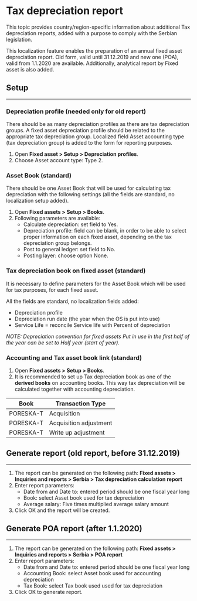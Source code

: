 # Tax depreciation report 

This topic provides country/region-specific information about additional Tax depreciation reports, added with a purpose to comply with the Serbian legislation. 

This localization feature enables the preparation of an annual fixed asset depreciation report. Old form, valid until 31.12.2019 and new one (POA), valid from 1.1.2020 are available. Additionally, analytical report by Fixed asset is also added. 

## **Setup**
---

### Depreciation profile (needed only for old report)

There should be as many depreciation profiles as there are tax depreciation groups. A fixed asset depreciation profile should be related to the appropriate tax depreciation group. Localized field Asset accounting type (tax depreciation group) is added to the form for reporting purposes.

1. Open **Fixed asset > Setup > Depreciation profiles**.
2. Choose Asset account type: Type 2.
 
### Asset Book (standard)

There should be one Asset Book that will be used for calculating tax depreciation with the following settings (all the fields are standard, no localization setup added).

1. Open **Fixed assets > Setup > Books**.
2. Following  parameters are available: 
   - Calculate depreciation: set field to Yes.
   - Depreciation profile: field can be blank, in order to be able to select proper information on each fixed asset, depending on the tax depreciation group belongs.
   - Post to general ledger: set field to No.
   - Posting layer: choose option None.

### Tax depreciation book on fixed asset (standard)

It is necessary to define parameters for the Asset Book which will be used for tax purposes, for each fixed asset. 

All the fields are standard, no localization fields added:
   - Depreciation profile
   - Depreciation run date (the year when the OS is put into use)
   - Service Life = reconcile Service life with Percent of depreciation
 
_NOTE: Depreciation convention for fixed assets Put in use in the first half of the year can be set to Half year (start of year)._

### Accounting and Tax asset book link (standard)

1. Open **Fixed assets > Setup > Books**.
2. It is recommended to set up Tax depreciation book as one of the **derived books** on accounting books. This way tax depreciation will be calculated together with accounting depreciation. 

Book|Transaction Type
-|-
PORESKA-T|Acquisition 
PORESKA-T|Acquisition adjustment
PORESKA-T|Write up adjustment

## **Generate report (old report, before 31.12.2019)**
---

1. The report can be generated on the following path: **Fixed assets > Inquiries and reports > Serbia > Tax depreciation calculation report**
2. Enter report parameters:
   - Date from and Date to: entered period should be one fiscal year long
   - Book: select Asset book used for tax depreciation
   - Average salary: Five times multiplied average salary amount 
3. Click OK and the report will be created.
 

## **Generate POA report (after 1.1.2020)**
---
1. The report can be generated on the following path: **Fixed assets > Inquiries and reports > Serbia > POA report**
2. Enter report parameters:
   - Date from and Date to: entered period should be one fiscal year long
   - Accounting Book: select Asset book used for accounting depreciation
   - Tax Book: select Tax book used used for tax depreciation
3. Click OK to generate report. 
   